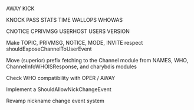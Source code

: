 AWAY KICK

KNOCK PASS STATS TIME WALLOPS WHOWAS

CNOTICE CPRIVMSG USERHOST USERS VERSION

Make TOPIC, PRIVMSG, NOTICE, MODE, INVITE respect shouldExposeChannelToUserEvent

Move (superior) prefix fetching to the Channel module from NAMES, WHO,
ChannelInfoWHOISResponse, and charybdis modules

Check WHO compatibility with OPER / AWAY

Implement a ShouldAllowNickChangeEvent

Revamp nickname change event system
